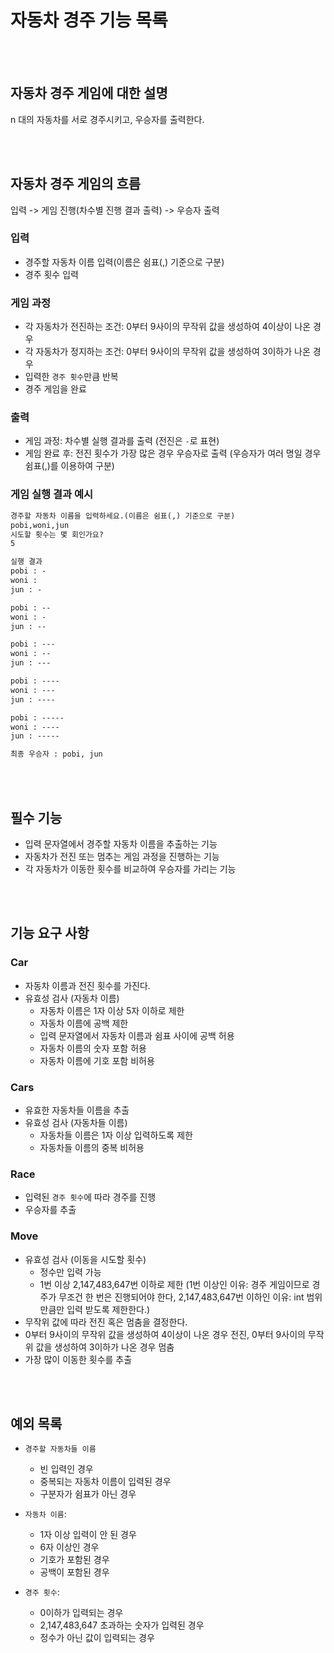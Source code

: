 # 자동차 경주 기능 목록

<br><br>

## 자동차 경주 게임에 대한 설명
n 대의 자동차를 서로 경주시키고, 우승자를 출력한다.

<br><br>

## 자동차 경주 게임의 흐름

입력 -> 게임 진행(차수별 진행 결과 출력) -> 우승자 출력

### 입력
- 경주할 자동차 이름 입력(이름은 쉼표(,) 기준으로 구분)
- 경주 횟수 입력

### 게임 과정
- 각 자동차가 전진하는 조건: 0부터 9사이의 무작위 값을 생성하여 4이상이 나온 경우
- 각 자동차가 정지하는 조건: 0부터 9사이의 무작위 값을 생성하여 3이하가 나온 경우
- 입력한 `경주 횟수`만큼 반복
- 경주 게임을 완료

### 출력
- 게임 과정: 차수별 실행 결과를 출력 (전진은 `-`로 표현)
- 게임 완료 후: 전진 횟수가 가장 많은 경우 우승자로 출력 (우승자가 여러 명일 경우 쉼표(,)를 이용하여 구분)

### 게임 실행 결과 예시
```markdown
경주할 자동차 이름을 입력하세요.(이름은 쉼표(,) 기준으로 구분)
pobi,woni,jun
시도할 횟수는 몇 회인가요?
5

실행 결과
pobi : -
woni : 
jun : -

pobi : --
woni : -
jun : --

pobi : ---
woni : --
jun : ---

pobi : ----
woni : ---
jun : ----

pobi : -----
woni : ----
jun : -----

최종 우승자 : pobi, jun
```



<br><br>



## 필수 기능
- 입력 문자열에서 경주할 자동차 이름을 추출하는 기능
- 자동차가 전진 또는 멈추는 게임 과정을 진행하는 기능
- 각 자동차가 이동한 횟수를 비교하여 우승자를 가리는 기능

<br><br>

## 기능 요구 사항

### Car
- 자동차 이름과 전진 횟수를 가진다.
- 유효성 검사 (자동차 이름)
  - 자동차 이름은 1자 이상 5자 이하로 제한
  - 자동차 이름에 공백 제한
  - 입력 문자열에서 자동차 이름과 쉼표 사이에 공백 허용
  - 자동차 이름의 숫자 포함 허용
  - 자동차 이름에 기호 포함 비허용

### Cars
- 유효한 자동차들 이름을 추출
- 유효성 검사 (자동차들 이름)
  - 자동차들 이름은 1자 이상 입력하도록 제한
  - 자동차들 이름의 중복 비허용

### Race
- 입력된 `경주 횟수`에 따라 경주를 진행
- 우승자를 추출

### Move
- 유효성 검사 (이동을 시도할 횟수)
  - 정수만 입력 가능
  - 1번 이상 2,147,483,647번 이하로 제한
    (1번 이상인 이유: 경주 게임이므로 경주가 무조건 한 번은 진행되어야 한다,
    2,147,483,647번 이하인 이유: int 범위 만큼만 입력 받도록 제한한다.)
- 무작위 값에 따라 전진 혹은 멈춤을 결정한다.
- 0부터 9사이의 무작위 값을 생성하여 4이상이 나온 경우 전진,
  0부터 9사이의 무작위 값을 생성하여 3이하가 나온 경우 멈춤
- 가장 많이 이동한 횟수를 추출


<br><br>

## 예외 목록
- `경주할 자동차들 이름`
  - 빈 입력인 경우
  - 중복되는 자동차 이름이 입력된 경우
  - 구분자가 쉼표가 아닌 경우


- `자동차 이름`:
  - 1자 이상 입력이 안 된 경우
  - 6자 이상인 경우
  - 기호가 포함된 경우
  - 공백이 포함된 경우


- `경주 횟수`:
  - 0이하가 입력되는 경우
  - 2,147,483,647 초과하는 숫자가 입력된 경우
  - 정수가 아닌 값이 입력되는 경우